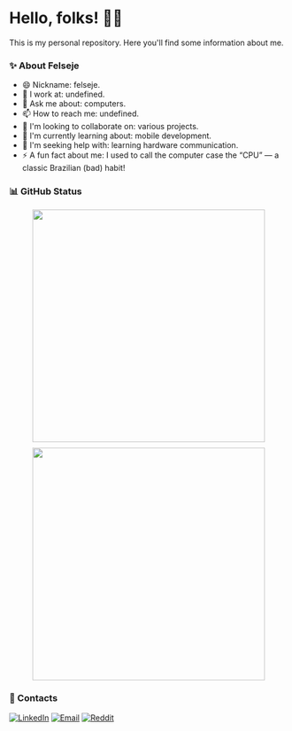 # Hello, folks! 👋😄
This is my personal repository. Here you'll find some information about me.

### ✨ About Felseje

- 😄 Nickname: felseje.
- 🔭 I work at: undefined.
- 💬 Ask me about: computers.
- 📫 How to reach me: undefined.
- 👯 I'm looking to collaborate on: various projects.
- 🌱 I'm currently learning about: mobile development.
- 🤔 I'm seeking help with: learning hardware communication.
- ⚡ A fun fact about me: I used to call the computer case the “CPU” — a classic Brazilian (bad) habit!

### 📊 GitHub Status

<div align="center">
  <a href="https://github.com/felseje" style="display: flex; flex-direction: row; justify-content: center; gap: 10px; flex-wrap: wrap;">
    <img src="https://github-readme-stats.vercel.app/api?username=felseje&show_icons=true&theme=omni&include_all_commits=true&count_private=true" width="420" />
    <img src="https://github-readme-stats.vercel.app/api/top-langs/?username=felseje&layout=compact&langs_count=7&theme=omni" width="420" />
  </a>
</div>

### 📌 Contacts

[![LinkedIn](https://img.shields.io/badge/LinkedIn-Felseje-6C63FF?style=for-the-badge&logo=codementor&logoColor=white)](https://www.linkedin.com/in/felseje/)
[![Email](https://img.shields.io/badge/Email-felseje@hotmail.com-0078D4?style=for-the-badge&logo=minutemailer&logoColor=white)](mailto:felseje@hotmail.com)
[![Reddit](https://img.shields.io/badge/Reddit-Felseje-orange?style=for-the-badge&logo=reddit)](https://www.reddit.com/user/Felseje)
